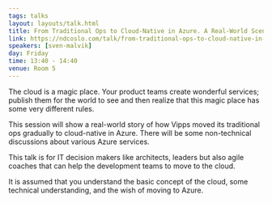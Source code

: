 ```yaml
---
tags: talks
layout: layouts/talk.html
title: From Traditional Ops to Cloud-Native in Azure. A Real-World Scenario.
link: https://ndcoslo.com/talk/from-traditional-ops-to-cloud-native-in-azure-a-real-world-scenario/
speakers: [sven-malvik]
day: Friday
time: 13:40 - 14:40
venue: Room 5
---
```

The cloud is a magic place. Your product teams create wonderful services; publish them for the world to see and then realize that this magic place has some very different rules.

This session will show a real-world story of how Vipps moved its traditional ops gradually to cloud-native in Azure. There will be some non-technical discussions about various Azure services.

This talk is for IT decision makers like architects, leaders but also agile coaches that can help the development teams to move to the cloud.

It is assumed that you understand the basic concept of the cloud, some technical understanding, and the wish of moving to Azure.
